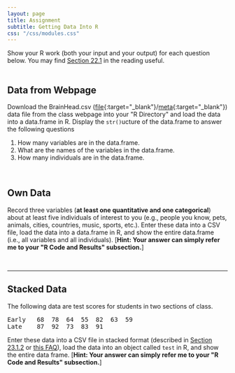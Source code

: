 ```yaml
---
layout: page
title: Assignment
subtitle: Getting Data Into R
css: "/css/modules.css"
---
```


<div class="alert alert-info">
Show your R work (both your input and your output) for each question below. You may find <a href="http://derekogle.com/Book107/RStart.html#r-notebooks" target="_blank">Section 22.1</a> in the reading useful.
</div>

<br>

## Data from Webpage
Download the BrainHead.csv ([file](https://raw.githubusercontent.com/droglenc/NCData/master/BrainHead.csv){:target="_blank"}/[meta](https://raw.githubusercontent.com/droglenc/NCData/master/BrainHead_meta.txt){:target="_blank"}) data file from the class webpage into your "R Directory" and load the data into a data.frame in R. Display the `str()`ucture of the data.frame to answer the following questions

1. How many variables are in the data.frame.
1. What are the names of the variables in the data.frame.
1. How many individuals are in the data.frame.

<br>

## Own Data
Record three variables (**at least one quantitative and one categorical**) about at least five individuals of interest to you (e.g., people you know, pets, animals, cities, countries, music, sports, etc.). Enter these data into a CSV file, load the data into a data.frame in R, and show the entire data.frame (i.e., all variables and all individuals). [**Hint: Your answer can simply refer me to your "R Code and Results" subsection.**]

&nbsp;

----

## Stacked Data
The following data are test scores for students in two sections of class.

<pre>
Early   68  78  64  55  82  63  59
Late    87  92  73  83  91
</pre>

Enter these data into a CSV file in stacked format (described in [Section 23.1.2](https://derekogle.com/Book107/RData.html#read-csv-file-into-rstudio) or [this FAQ](http://derekogle.com/NCMTH107/resources/FAQs/stacked-data.html)), load the data into an object called `test` in R, and show the entire data frame. [**Hint: Your answer can simply refer me to your "R Code and Results" subsection.**]

